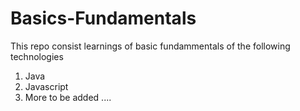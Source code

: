 # Basics-Fundamentals

This repo consist learnings of basic fundammentals of the following technologies 
1. Java
2. Javascript 
3. More to be added ....